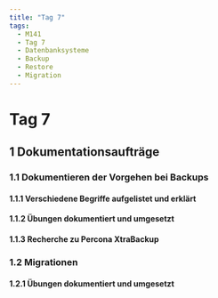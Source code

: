 ```yaml
---
title: "Tag 7"
tags:
  - M141
  - Tag 7
  - Datenbanksysteme
  - Backup
  - Restore
  - Migration
---
```


# Tag 7

## 1 Dokumentationsaufträge

### 1.1 Dokumentieren der Vorgehen bei Backups

#### 1.1.1 Verschiedene Begriffe aufgelistet und erklärt

#### 1.1.2 Übungen dokumentiert und umgesetzt

#### 1.1.3 Recherche zu Percona XtraBackup

### 1.2 Migrationen

#### 1.2.1 Übungen dokumentiert und umgesetzt
